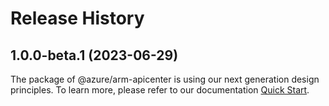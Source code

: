 # Release History
    
## 1.0.0-beta.1 (2023-06-29)

The package of @azure/arm-apicenter is using our next generation design principles. To learn more, please refer to our documentation [Quick Start](https://aka.ms/js-track2-quickstart).
